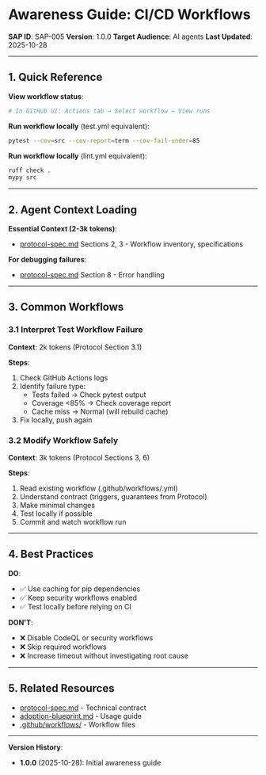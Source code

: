 # Awareness Guide: CI/CD Workflows

**SAP ID**: SAP-005
**Version**: 1.0.0
**Target Audience**: AI agents
**Last Updated**: 2025-10-28

---

## 1. Quick Reference

**View workflow status**:
```bash
# In GitHub UI: Actions tab → Select workflow → View runs
```

**Run workflow locally** (test.yml equivalent):
```bash
pytest --cov=src --cov-report=term --cov-fail-under=85
```

**Run workflow locally** (lint.yml equivalent):
```bash
ruff check .
mypy src
```

---

## 2. Agent Context Loading

**Essential Context (2-3k tokens)**:
- [protocol-spec.md](protocol-spec.md) Sections 2, 3 - Workflow inventory, specifications

**For debugging failures**:
- [protocol-spec.md](protocol-spec.md) Section 8 - Error handling

---

## 3. Common Workflows

### 3.1 Interpret Test Workflow Failure

**Context**: 2k tokens (Protocol Section 3.1)

**Steps**:
1. Check GitHub Actions logs
2. Identify failure type:
   - Tests failed → Check pytest output
   - Coverage <85% → Check coverage report
   - Cache miss → Normal (will rebuild cache)
3. Fix locally, push again

### 3.2 Modify Workflow Safely

**Context**: 3k tokens (Protocol Sections 3, 6)

**Steps**:
1. Read existing workflow (.github/workflows/<name>.yml)
2. Understand contract (triggers, guarantees from Protocol)
3. Make minimal changes
4. Test locally if possible
5. Commit and watch workflow run

---

## 4. Best Practices

**DO**:
- ✅ Use caching for pip dependencies
- ✅ Keep security workflows enabled
- ✅ Test locally before relying on CI

**DON'T**:
- ❌ Disable CodeQL or security workflows
- ❌ Skip required workflows
- ❌ Increase timeout without investigating root cause

---

## 5. Related Resources

- [protocol-spec.md](protocol-spec.md) - Technical contract
- [adoption-blueprint.md](adoption-blueprint.md) - Usage guide
- [.github/workflows/](/static-template/.github/workflows/) - Workflow files

---

**Version History**:
- **1.0.0** (2025-10-28): Initial awareness guide
